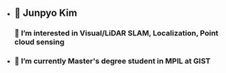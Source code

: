 - ## 🌟 Junpyo Kim
  ### 🥇 I’m interested in Visual/LiDAR SLAM, Localization, Point cloud sensing
- ### 🤖 I’m currently Master's degree student  in MPIL at GIST

<!---
Tigro-Amur/Tigro-Amur is a ✨ special ✨ repository because its `README.md` (this file) appears on your GitHub profile.
You can click the Preview link to take a look at your changes.
--->
